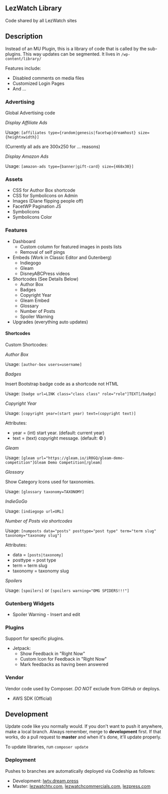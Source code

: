 ## LezWatch Library

Code shared by all LezWatch sites

## Description

Instead of an MU Plugin, this is a library of code that is called by the sub-plugins. This way updates can be segmented. It lives in `/wp-content/library/`

Features include:

* Disabled comments on media files
* Customized Login Pages
* And ...

### Advertising

Global Advertising code

_Display Affiliate Ads_

Usage: `[affiliates type={random|genesis|facetwp|dreamhost} size={heightxwidth}]`

(Currently all ads are 300x250 for ... reasons)

_Display Amazon Ads_

Usage: `[amazon-ads type={banner|gift-card} size={468x30}]`

### Assets

* CSS for Author Box shortcode
* CSS for Symbolicons on Admin
* Images (Diane flipping people off)
* FacetWP Pagination JS
* Symbolicons
* Symbolicons Color

### Features

* Dashboard
    * Custom column for featured images in posts lists
    * Removal of self pings
* Embeds (Work in Classic Editor and Gutenberg)
    * Indiegogo
    * Gleam
    * DisneyABCPress videos
* Shortcodes (See Details Below)
    * Author Box
    * Badges
    * Copyright Year
    * Gleam Embed
    * Glossary
    * Number of Posts
    * Spoiler Warning
* Upgrades (everything auto updates)

#### Shortcodes

Custom Shortcodes:

_Author Box_

Usage: `[author-box users=username]`

_Badges_

Insert Bootstrap badge code as a shortcode not HTML

Usage: `[badge url=LINK class="class class" role="role"]TEXT[/badge]`

_Copyright Year_

Usage: `[copyright year=(start year) text=(copyright text)]`

Attributes:
* year = (int) start year. (default: current year)
* text = (text) copyright message. (default: &copy; )

_Gleam_

Usage: `[gleam url="https://gleam.io/iR0GQ/gleam-demo-competition"]Gleam Demo Competition[/gleam]`

_Glossary_

Show Category Icons used for taxonomies.

Usage: `[glossary taxonomy=TAXONOMY]`

_IndieGoGo_

Usage: `[indiegogo url=URL]`

_Number of Posts via shortcodes_

Usage: `[numposts data="posts" posttype="post type" term="term slug" taxonomy="taxonomy slug"]`

Attributes:
* data = `[posts|taxonomy]`
* posttype = post type
* term = term slug
* taxonomy = taxonomy slug

_Spoilers_

Usage: `[spoilers]` or `[spoilers warning="OMG SPIDERS!!!"]`

### Gutenberg Widgets

* Spoiler Warning - Insert and edit

### Plugins

Support for specific plugins.

* Jetpack:
  * Show Feedback in "Right Now"
  * Custom Icon for Feedback in "Right Now"
  * Mark feedbacks as having been answered

### Vendor

Vendor code used by Composer. _DO NOT_ exclude from GitHub or deploys.

* AWS SDK (Official)

## Development

Update code like you normally would. If you don't want to push it anywhere, make a local branch. Always remember, merge to **development** first. If that works, do a pull request to **master** and when it's done, it'll update properly.

To update libraries, run `composer update`

### Deployment

Pushes to branches are automatically deployed via Codeship as follows:

* Development: [lwtv.dream.press](https://lwtv.dream.press)
* Master: [lezwatchtv.com](https://lezwatchtv.com), [lezwatchcommercials.com](https://lezwatchcommercials.com), [lezpress.com](https://lezpress.com)
